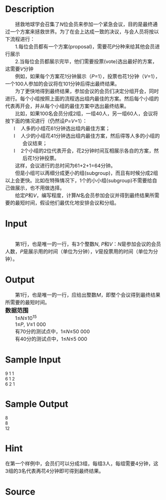 
# Description

<div class="content"><div align="center"></div>
<div style="text-indent: 24pt"><span style="font-size: 12pt">拯救地球学会召集了</span><i><span style="font-size: 12pt">N</span></i><span style="font-size: 12pt">位会员来参加一个紧急会议，目的是最终通过一个方案来拯救世界。为了在会上达成一致的决议，与会人员将按以下流程进行：</span></div>
<div style="text-indent: 24pt"><span style="font-size: 12pt">1.</span><span style="font-size: 12pt">每位会员都有一个方案</span><span style="font-size: 12pt">(proposal)</span><span style="font-size: 12pt">，需要花</span><i><span style="font-size: 12pt">P</span></i><span style="font-size: 12pt">分种来给其他会员进行展示</span></div>
<div style="text-indent: 24pt"><span style="font-size: 12pt">2.</span><span style="font-size: 12pt">当每位会员都展示完毕，他们需要投票</span><span style="font-size: 12pt">(vote)</span><span style="font-size: 12pt">选出最好的方案，这需要</span><i><span style="font-size: 12pt">V</span></i><span style="font-size: 12pt">分钟</span></div>
<div style="text-indent: 24pt"><span style="font-size: 12pt">例如，如果每个方案花</span><span style="font-size: 12pt">1</span><span style="font-size: 12pt">分钟展示（</span><i><span style="font-size: 12pt">P</span></i><span style="font-size: 12pt">=1</span><span style="font-size: 12pt">），投票也花</span><span style="font-size: 12pt">1</span><span style="font-size: 12pt">分钟（</span><i><span style="font-size: 12pt">V</span></i><span style="font-size: 12pt">=1</span><span style="font-size: 12pt">），一个</span><span style="font-size: 12pt">100</span><span style="font-size: 12pt">人参加的会议将在</span><span style="font-size: 12pt">101</span><span style="font-size: 12pt">分钟后得出最终结果。</span></div>
<div style="text-indent: 24pt"><span style="font-size: 12pt">为了更快地得到最终结果，参加会议的会员们决定分组开会，同时进行。每个小组按照上面的流程选出组内最佳的方案。然后每个小组的代表再开会，并从每个小组的最佳方案中选出最终结果。</span></div>
<div style="text-indent: 24pt"><span style="font-size: 12pt">比如，如果</span><span style="font-size: 12pt">100</span><span style="font-size: 12pt">名会员分成</span><span style="font-size: 12pt">2</span><span style="font-size: 12pt">组，一组</span><span style="font-size: 12pt">40</span><span style="font-size: 12pt">人，另一组</span><span style="font-size: 12pt">60</span><span style="font-size: 12pt">人，会议将按下面的情况进行（仍然设</span><i><span style="font-size: 12pt">P</span></i><span style="font-size: 12pt">=<i>V</i>=1</span><span style="font-size: 12pt">）：</span></div>
<div style="margin: 0cm 0cm 0pt 42pt; text-indent: -21pt"><span style="font-size: 12pt">l<span style="font: 7pt &#39;Times New Roman&#39;">        </span></span><span style="font-size: 12pt">人多的小组花</span><span style="font-size: 12pt">61</span><span style="font-size: 12pt">分钟选出组内最佳方案；</span></div>
<div style="margin: 0cm 0cm 0pt 42pt; text-indent: -21pt"><span style="font-size: 12pt">l<span style="font: 7pt &#39;Times New Roman&#39;">        </span></span><span style="font-size: 12pt">人少的小组花</span><span style="font-size: 12pt">41</span><span style="font-size: 12pt">分钟选出组内最佳方案，然后得等人多的小组的会议结束；</span></div>
<div style="margin: 0cm 0cm 0pt 42pt; text-indent: -21pt"><span style="font-size: 12pt">l<span style="font: 7pt &#39;Times New Roman&#39;">        </span></span><span style="font-size: 12pt">2</span><span style="font-size: 12pt">个小组的</span><span style="font-size: 12pt">2</span><span style="font-size: 12pt">位代表开会，花</span><span style="font-size: 12pt">2</span><span style="font-size: 12pt">分钟时间互相展示各自的方案，然后花</span><span style="font-size: 12pt">1</span><span style="font-size: 12pt">分钟投票。</span></div>
<div style="text-indent: 24pt"><span style="font-size: 12pt">这样，会议进行的总时间为</span><span style="font-size: 12pt">61+2+1=64</span><span style="font-size: 12pt">分钟。</span></div>
<div style="text-indent: 24pt"><span style="font-size: 12pt">但是小组可以再细分成更小的组</span><span style="font-size: 12pt">(subgroup)</span><span style="font-size: 12pt">，而且有时候分成</span><span style="font-size: 12pt">2</span><span style="font-size: 12pt">组以上会更快。比如在特殊情况下，</span><span style="font-size: 12pt">1</span><span style="font-size: 12pt">个的小小组</span><span style="font-size: 12pt">(subgroup)</span><span style="font-size: 12pt">不需要给自己做展示，也不用做选择。</span></div>
<div style="text-indent: 24pt"><span style="font-size: 12pt">给定</span><i><span style="font-size: 12pt">P</span></i><span style="font-size: 12pt">和</span><i><span style="font-size: 12pt">V</span></i><span style="font-size: 12pt">，编写程度，计算</span><i><span style="font-size: 12pt">N</span></i><span style="font-size: 12pt">名会员参加会议并得到最终结果所需要的最短时间，假设他们最优化地安排会议和分组。</span></div>
<div></div></div>

# Input

<div class="content"><div> </div>
<div style="text-indent: 24pt"><span style="font-size: 12pt">第</span><span style="font-size: 12pt">1</span><span style="font-size: 12pt">行，也是唯一的一行，有</span><span style="font-size: 12pt">3</span><span style="font-size: 12pt">个整数</span><i><span style="font-size: 12pt">N</span></i><span style="font-size: 12pt">, <i>P</i></span><span style="font-size: 12pt">和</span><i><span style="font-size: 12pt">V</span></i><span style="font-size: 12pt">：</span><i><span style="font-size: 12pt">N</span></i><span style="font-size: 12pt">是参加会议的会员人数，</span><i><span style="font-size: 12pt">P</span></i><span style="font-size: 12pt">是展示用的时间（单位为分钟），</span><i><span style="font-size: 12pt">V</span></i><span style="font-size: 12pt">是投票用的时间（单位为分钟）。</span></div>
<div style="text-indent: 24pt"></div></div>

# Output

<div class="content"><div style="text-indent: 24pt"><span style="font-size: 12pt">第</span><span style="font-size: 12pt">1</span><span style="font-size: 12pt">行，也是唯一的一行，应给出整数</span><i><span style="font-size: 12pt">M</span></i><span style="font-size: 12pt">，即整个会议得到最终结果所需要的最短时间。</span></div>
<div><b><span style="font-size: 14pt">数据范围</span></b></div>
<div style="text-indent: 24pt"><span style="font-size: 12pt">1≤<i>N</i>≤10<sup>15</sup></span></div>
<div style="text-indent: 24pt"><span style="font-size: 12pt">1≤<i>P</i>, <i>V</i>≤1 000</span></div>
<div style="text-indent: 24pt"><span style="font-size: 12pt">有</span><span style="font-size: 12pt">70</span><span style="font-size: 12pt">分的测试点中，</span><span style="font-size: 12pt">1≤<i>N</i>≤50 000</span></div>
<div style="text-indent: 24pt"><span style="font-size: 12pt">有</span><span style="font-size: 12pt">40</span><span style="font-size: 12pt">分的测试点中，</span><span style="font-size: 12pt">1≤<i>N</i>≤5 000</span></div>
<div></div>
<p></p></div>

# Sample Input

<div class="content"><span class="sampledata">9 1 1 <br/>
6 1 2 <br/>
6 2 1</span></div>

# Sample Output

<div class="content"><span class="sampledata">8<br/>
8<br/>
12<br/>
</span></div>

# Hint

<div class="content"><p></p><p><span style="font-size: 12pt">在第一个样例中，会员们可以分成</span><span style="font-size: 12pt">3</span><span style="font-size: 12pt">组，每组</span><span style="font-size: 12pt">3</span><span style="font-size: 12pt">人，每组需要</span><span style="font-size: 12pt">4</span><span style="font-size: 12pt">分钟，这</span><span style="font-size: 12pt">3</span><span style="font-size: 12pt">组的</span><span style="font-size: 12pt">3</span><span style="font-size: 12pt">名代表再花</span><span style="font-size: 12pt">4</span><span style="font-size: 12pt">分钟即可得到最终结果。</span></p><p></p></div>

# Source

<div class="content"><p><a href="problemset.php?search="></a></p></div>


